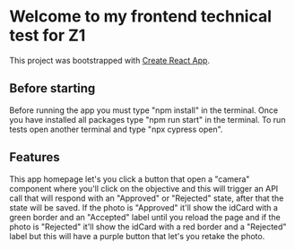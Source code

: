 # Welcome to my frontend technical test for Z1

This project was bootstrapped with [Create React App](https://github.com/facebook/create-react-app).

## Before starting

Before running the app you must type "npm install" in the terminal. 
Once you have installed all packages type "npm run start" in the terminal.
To run tests open another terminal and type "npx cypress open".

## Features

This app homepage let's you click a button that open a "camera" component where you'll click on the objective and this will trigger an API call that will respond with an "Approved" or "Rejected" state, after that the state will be saved. If the photo is "Approved" it'll show the idCard with a green border and an "Accepted" label until you reload the page and if the photo is "Rejected" it'll show the idCard with a red border and a "Rejected" label but this will have a purple button that let's you retake the photo.